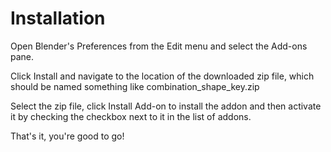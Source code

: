 # Installation

Open Blender's Preferences from the Edit menu and select the Add-ons pane.

Click Install and navigate to the location of the downloaded zip file, which should be named something like
combination_shape_key.zip

Select the zip file, click Install Add-on to install the addon and then activate it by checking the checkbox
next to it in the list of addons.

That's it, you're good to go!
